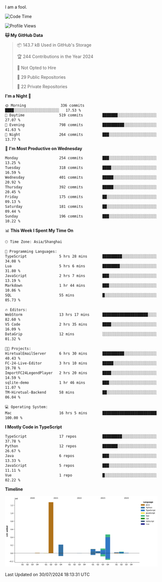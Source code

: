 I am a fool.

<!--START_SECTION:waka-->
![Code Time](http://img.shields.io/badge/Code%20Time-1%2C592%20hrs%2030%20mins-blue)

![Profile Views](http://img.shields.io/badge/Profile%20Views-1-blue)

**🐱 My GitHub Data** 

> 📦 143.7 kB Used in GitHub's Storage 
 > 
> 🏆 244 Contributions in the Year 2024
 > 
> 🚫 Not Opted to Hire
 > 
> 📜 29 Public Repositories 
 > 
> 🔑 22 Private Repositories 
 > 
**I'm a Night 🦉** 

```text
🌞 Morning                336 commits         ████░░░░░░░░░░░░░░░░░░░░░   17.53 % 
🌆 Daytime                519 commits         ███████░░░░░░░░░░░░░░░░░░   27.07 % 
🌃 Evening                798 commits         ██████████░░░░░░░░░░░░░░░   41.63 % 
🌙 Night                  264 commits         ███░░░░░░░░░░░░░░░░░░░░░░   13.77 % 
```
📅 **I'm Most Productive on Wednesday** 

```text
Monday                   254 commits         ███░░░░░░░░░░░░░░░░░░░░░░   13.25 % 
Tuesday                  318 commits         ████░░░░░░░░░░░░░░░░░░░░░   16.59 % 
Wednesday                401 commits         █████░░░░░░░░░░░░░░░░░░░░   20.92 % 
Thursday                 392 commits         █████░░░░░░░░░░░░░░░░░░░░   20.45 % 
Friday                   175 commits         ██░░░░░░░░░░░░░░░░░░░░░░░   09.13 % 
Saturday                 181 commits         ██░░░░░░░░░░░░░░░░░░░░░░░   09.44 % 
Sunday                   196 commits         ███░░░░░░░░░░░░░░░░░░░░░░   10.22 % 
```


📊 **This Week I Spent My Time On** 

```text
🕑︎ Time Zone: Asia/Shanghai

💬 Programming Languages: 
TypeScript               5 hrs 28 mins       █████████░░░░░░░░░░░░░░░░   34.08 % 
Lua                      5 hrs 6 mins        ████████░░░░░░░░░░░░░░░░░   31.80 % 
JavaScript               2 hrs 7 mins        ███░░░░░░░░░░░░░░░░░░░░░░   13.19 % 
Markdown                 1 hr 44 mins        ███░░░░░░░░░░░░░░░░░░░░░░   10.86 % 
SQL                      55 mins             █░░░░░░░░░░░░░░░░░░░░░░░░   05.73 % 

🔥 Editors: 
WebStorm                 13 hrs 17 mins      █████████████████████░░░░   82.60 % 
VS Code                  2 hrs 35 mins       ████░░░░░░░░░░░░░░░░░░░░░   16.09 % 
DataGrip                 12 mins             ░░░░░░░░░░░░░░░░░░░░░░░░░   01.32 % 

🐱‍💻 Projects: 
HiretualEmailServer      6 hrs 30 mins       ██████████░░░░░░░░░░░░░░░   40.43 % 
FC-24-Live-Editor        3 hrs 10 mins       █████░░░░░░░░░░░░░░░░░░░░   19.78 % 
ImportFC24LegendPlayer   2 hrs 20 mins       ████░░░░░░░░░░░░░░░░░░░░░   14.59 % 
sqlite-demo              1 hr 46 mins        ███░░░░░░░░░░░░░░░░░░░░░░   11.07 % 
TM-Hiretual-Backend      58 mins             ██░░░░░░░░░░░░░░░░░░░░░░░   06.04 % 

💻 Operating System: 
Mac                      16 hrs 5 mins       █████████████████████████   100.00 % 
```

**I Mostly Code in TypeScript** 

```text
TypeScript               17 repos            █████████░░░░░░░░░░░░░░░░   37.78 % 
Python                   12 repos            ███████░░░░░░░░░░░░░░░░░░   26.67 % 
Java                     6 repos             ███░░░░░░░░░░░░░░░░░░░░░░   13.33 % 
JavaScript               5 repos             ███░░░░░░░░░░░░░░░░░░░░░░   11.11 % 
Vue                      1 repo              █░░░░░░░░░░░░░░░░░░░░░░░░   02.22 % 
```



**Timeline**

![Lines of Code chart](https://raw.githubusercontent.com/VeejaLiu/VeejaLiu/master/assets/bar_graph.png)


 Last Updated on 30/07/2024 18:13:31 UTC
<!--END_SECTION:waka-->
